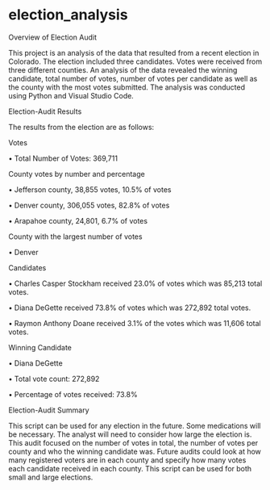 # election_analysis


Overview of Election Audit

This project is an analysis of the data that resulted from a recent election in Colorado. The election included three candidates. Votes were received from three different counties. An analysis of the data revealed the winning candidate, total number of votes, number of votes per candidate as well as the county with the most votes submitted. The analysis was conducted using Python and Visual Studio Code.



Election-Audit Results

The results from the election are as follows:

Votes

•	Total Number of Votes: 369,711

County votes by number and percentage

•	Jefferson county, 38,855 votes, 10.5% of votes

•	Denver county, 306,055 votes, 82.8% of votes

•	Arapahoe county, 24,801, 6.7% of votes

County with the largest number of votes

•	Denver

Candidates

•	Charles Casper Stockham received 23.0% of votes which was 85,213 total votes.

•	Diana DeGette received 73.8% of votes which was 272,892 total votes.

•	Raymon Anthony Doane received 3.1% of the votes which was 11,606 total votes.

Winning Candidate

•	Diana DeGette

•	Total vote count: 272,892

•	Percentage of votes received: 73.8%




Election-Audit Summary

This script can be used for any election in the future. Some medications will be necessary. The analyst will need to consider how large the election is. This audit focused on the number of votes in total, the number of votes per county and who the winning candidate was. Future audits could look at how many registered voters are in each county and specify how many votes each candidate received in each county. This script can be used for both small and large elections. 

